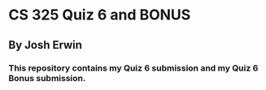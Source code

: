 # CS 325 Quiz 6 and BONUS
## By Josh Erwin
### This repository contains my Quiz 6 submission and my Quiz 6 Bonus submission.